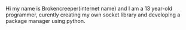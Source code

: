 Hi my name is Brokencreeper(internet name) and I am a 13 year-old programmer,
curently creating my own socket library and developing a package manager using python.

